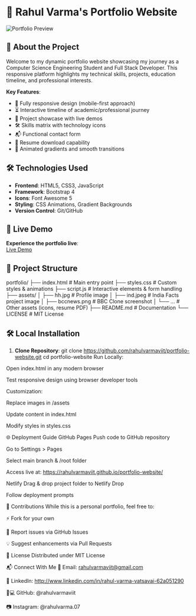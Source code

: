 # 🚀 Rahul Varma's Portfolio Website

![Portfolio Preview](./assests/screenshot.png)

## 🌟 About the Project
Welcome to my dynamic portfolio website showcasing my journey as a Computer Science Engineering Student and Full Stack Developer. This responsive platform highlights my technical skills, projects, education timeline, and professional interests.

**Key Features**:
- 📱 Fully responsive design (mobile-first approach)
- ⏳ Interactive timeline of academic/professional journey
- 💼 Project showcase with live demos
- 🛠️ Skills matrix with technology icons
- 📬 Functional contact form
- 📄 Resume download capability
- 🌈 Animated gradients and smooth transitions

## 🛠️ Technologies Used
- **Frontend**: HTML5, CSS3, JavaScript
- **Framework**: Bootstrap 4
- **Icons**: Font Awesome 5
- **Styling**: CSS Animations, Gradient Backgrounds
- **Version Control**: Git/GitHub

## 🚀 Live Demo
**Experience the portfolio live**:  
[Live Demo](https://rahulvarmaviit.netlify.app/)

## 📂 Project Structure
portfolio/
├── index.html # Main entry point
├── styles.css # Custom styles & animations
├── script.js # Interactive elements & form handling
├── assets/
│ ├── hh.jpg # Profile image
│ ├── ind.jpeg # India Facts project image
│ ├── bccnews.png # BBC Clone screenshot
│ └── ... # Other assets (icons, resume PDF)
├── README.md # Documentation
└── LICENSE # MIT License

## 🛠️ Local Installation
1. **Clone Repository**:
git clone https://github.com/rahulvarmaviit/portfolio-website.git
cd portfolio-website
Run Locally:

Open index.html in any modern browser

Test responsive design using browser developer tools

Customization:

Replace images in /assets

Update content in index.html

Modify styles in styles.css

🌐 Deployment Guide
GitHub Pages
Push code to GitHub repository

Go to Settings > Pages

Select main branch & /root folder

Access live at: https://rahulvarmaviit.github.io/portfolio-website/

Netlify
Drag & drop project folder to Netlify Drop

Follow deployment prompts

🤝 Contributions
While this is a personal portfolio, feel free to:

⚡ Fork for your own

🐛 Report issues via GitHub Issues

💡 Suggest enhancements via Pull Requests

📜 License
Distributed under MIT License

📬 Connect With Me
📧 Email: rahulvarmaviit@gmail.com

💼 LinkedIn: http://www.linkedin.com/in/rahul-varma-vatsavai-62a051290

👨💻 GitHub: @rahulvarmaviit

📷 Instagram: @rahulvarma.07
